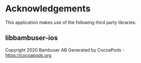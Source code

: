 # Acknowledgements
This application makes use of the following third party libraries:

## libbambuser-ios

Copyright 2020 Bambuser AB
Generated by CocoaPods - https://cocoapods.org
